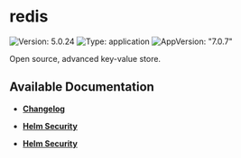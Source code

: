 # redis

![Version: 5.0.24](https://img.shields.io/badge/Version-5.0.24-informational?style=flat-square) ![Type: application](https://img.shields.io/badge/Type-application-informational?style=flat-square) ![AppVersion: "7.0.7"](https://img.shields.io/badge/AppVersion-"7.0.7"-informational?style=flat-square)

Open source, advanced key-value store.

## Available Documentation

- [**Changelog**](CHANGELOG)

- [**Helm Security**](container-security)

- [**Helm Security**](helm-security)

